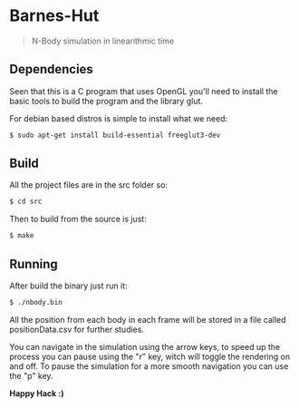 # Barnes-Hut 
> N-Body simulation in linearithmic time 

## Dependencies
Seen that this is a C program that uses OpenGL you'll need to install the basic
tools to build the program and the library glut.

For debian based distros is simple to install what we need:
```sh
$ sudo apt-get install build-essential freeglut3-dev  
```     

## Build
All the project files are in the src folder so:
```sh
$ cd src
```
Then to build from the source is just:
```sh
$ make
```

## Running
After build the binary just run it:

```sh
$ ./nbody.bin
```

All the position from each body in each frame will be stored in a file called
positionData.csv for further studies.

You can navigate in the simulation using the arrow keys, to speed up the process
you can pause using the "r" key, witch will toggle the rendering on and off.
To pause the simulation for a more smooth navigation you can use the "p" key.

**Happy Hack :)**
